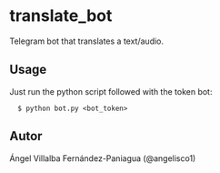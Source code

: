 
# translate_bot
Telegram bot that translates a text/audio.


## Usage ##
Just run the python script followed with the token bot:

      $ python bot.py <bot_token>


## Autor ##
Ángel Villalba Fernández-Paniagua (@angelisco1)